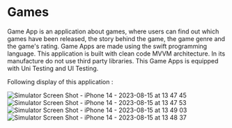 # Games

Game App is an application about games, where users can find out which games have been released, the story behind the game, the game genre and the game's rating. Game Apps are made using the swift programming language. This application is built with clean code MVVM architecture. In its manufacture do not use third party libraries. This Game Apps is equipped with Uni Testing and UI Testing.

Following display of this application :

![Simulator Screen Shot - iPhone 14 - 2023-08-15 at 13 47 45](https://github.com/sdiik/Games/assets/17142848/8aef81c6-50e5-4c11-8c41-5147044970f6)
![Simulator Screen Shot - iPhone 14 - 2023-08-15 at 13 47 53](https://github.com/sdiik/Games/assets/17142848/3b75d2bb-77db-4f83-935b-0263a6185a93)
![Simulator Screen Shot - iPhone 14 - 2023-08-15 at 13 49 03](https://github.com/sdiik/Games/assets/17142848/3db84650-8dcd-4b9e-9da8-9a939b3fa853)
![Simulator Screen Shot - iPhone 14 - 2023-08-15 at 13 48 37](https://github.com/sdiik/Games/assets/17142848/c06bad70-3e2c-45d6-8991-e48f09c10f76)
